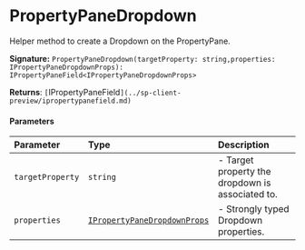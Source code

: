 # PropertyPaneDropdown

Helper method to create a Dropdown on the PropertyPane.

**Signature:** ``PropertyPaneDropdown(targetProperty: string,properties: IPropertyPaneDropdownProps): IPropertyPaneField<IPropertyPaneDropdownProps>``

**Returns**: `[`IPropertyPaneField<IPropertyPaneDropdownProps>`](../sp-client-preview/ipropertypanefield.md)`



#### Parameters


| Parameter	   | Type    | Description |
|:-------------|:---------------|:------------|
| `targetProperty`    | `string` | - Target property the dropdown is associated to. |
| `properties`    | [`IPropertyPaneDropdownProps`](../sp-client-preview/ipropertypanedropdownprops.md) | - Strongly typed Dropdown properties. |

